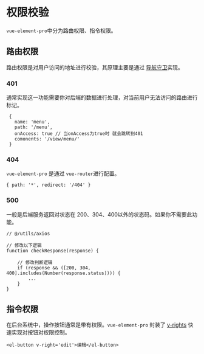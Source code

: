 # 权限校验
`vue-element-pro`中分为路由权限、指令权限。

## 路由权限
路由权限是对用户访问的地址进行校验，其原理主要是通过 [导航守卫](https://v3.router.vuejs.org/zh/guide/advanced/navigation-guards.html)实现。

### 401
通常实现这一功能需要你对后端的数据进行处理，对当前用户无法访问的路由进行标记。
```javascript:no-line-numbers
 {
   name: 'menu',
   path: '/menu',
   onAccess: true // 当onAccess为true时 就会跳转到401
   comonents: '/view/menu/'
 }
```

### 404
`vue-element-pro` 是通过 `vue-router`进行配置。
```javascript:no-line-numbers
{ path: '*', redirect: '/404' }
```

### 500
一般是后端服务返回对状态在 200、304、400以外的状态码。如果你不需要此功能。

```javascript:no-line-numbers
// @/utils/axios

// 修改以下逻辑
function checkResponse(response) {
    
    // 修改判断逻辑
    if (response && ([200, 304, 400].includes(Number(response.status)))) {
        ...
    }
}
```

## 指令权限
在后台系统中，操作按钮通常是带有权限。`vue-element-pro` 封装了 [v-rights]() 快速实现对按钮对权限控制。

```javascript:no-line-numbers
<el-button v-right='edit'>编辑</el-button>
```


